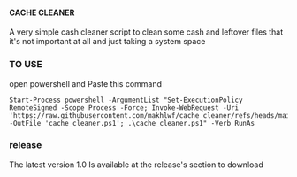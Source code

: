 #### CACHE CLEANER
A very simple cash cleaner script to clean some cash and leftover files that it's not important at all and just taking a system space

### TO USE

open powershell and Paste this command

```
Start-Process powershell -ArgumentList "Set-ExecutionPolicy RemoteSigned -Scope Process -Force; Invoke-WebRequest -Uri 'https://raw.githubusercontent.com/makhlwf/cache_cleaner/refs/heads/main/cache_cleaner_by_makhlwf.ps1' -OutFile 'cache_cleaner.ps1'; .\cache_cleaner.ps1" -Verb RunAs
```

### release

The latest version 1.0 Is available at the release's section to download
